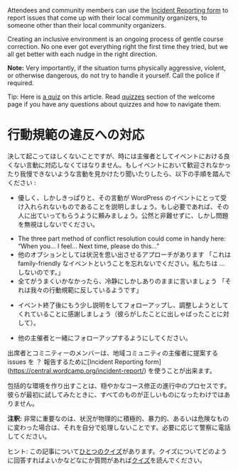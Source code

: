 
Attendees and community members can use the [Incident Reporting form](https://central.wordcamp.org/incident-report/) to report issues that come up with their local community organizers, to someone other than their local community organizers.

Creating an inclusive environment is an ongoing process of gentle course correction. No one ever got everything right the first time they tried, but we all get better with each nudge in the right direction.

**Note:** Very importantly, if the situation turns physically aggressive, violent, or otherwise dangerous, do not try to handle it yourself. Call the police if required.

Tip: Here is [a quiz](https://community-self-training.mystagingwebsite.com/quiz/responding-to-code-of-conduct-violations/) on this article. Read [quizzes](https://make.wordpress.org/community/handbook/meetup-organizer/welcome/#quizzes) section of the welcome page if you have any questions about quizzes and how to navigate them.


<!-- Responding to Code of Conduct Violations -->
行動規範の違反への対応
========================================

<!-- We wish it would never happen, but sometimes as organizers we have to respond to bad behavior at our events. If you see or hear about any behavior that is making the event less welcoming or more intolerant, then please take the following steps: -->
決して起こってほしくないことですが、時には主催者としてイベントにおける良くない言動に対応しなくてはなりません。もしイベントにおいて歓迎されなかったり我慢できないような言動を見かけたり聞いたりしたら、以下の手順を踏んでください :

<!-- *   Kindly but firmly explain that the behavior is unacceptable at WordPress events; if necessary, ask the person to leave. Do not shame them publicly, but also do not ignore the issue. -->
*   優しく、しかしきっぱりと、その言動が WordPress のイベントにとって受け入れられないものであることを説明しましょう。もし必要であれば、その人に出ていってもらうように頼みましょう。公然と非難せずに、しかし問題を無視はしないでください。
<!--
    *   The three part method of conflict resolution could come in handy here: “When you… I feel… Next time, please do this…”
    *   Another handy option is to approach the situation as a reminder “Do not forget this is a family-friendly event. We do not do…. ”
    *   If all else fails, be calm but factual: “Remarks like that are against our code of conduct.”
-->
   * The three part method of conflict resolution could come in handy here: “When you… I feel… Next time, please do this…”
   * 他のオプションとしては状況を思い出させるアプローチがあります 「これは family-friendly なイベントということを忘れないでください。私たちは … しないのです。」
   * 全てがうまくいかなかったら、冷静にしかしありのままに言いましょう 「それは我々の行動規範に反しているようです」
<!-- *   Follow up with the person after the event with a little more explanation, and to thank them for being so willing to adjust (assuming of course that they did). -->
*   イベント終了後にもう少し説明をしてフォローアップし、調整しようとしてくれていることに感謝しましょう（彼らがしたことに出しゃばったことに対して）。
<!-- *   Make sure you follow up with the other organizers. -->
*   他の主催者と一緒にフォローアップするようにしてください。

<!-- Attendees and community members can use the [Incident Reporting form](https://central.wordcamp.org/incident-report/) to report issues that come up with their local community organizers, to someone other than their local community organizers. -->

出席者とコミニティーのメンバーは、地域コミュニティの主催者に提案する issues を ？ 報告するために[Incident Reporting form] (https://central.wordcamp.org/incident-report/) を使うことが出来ます。

<!-- Creating an inclusive environment is an ongoing process of gentle course correction. No one ever got everything right the first time they tried, but we all get better with each nudge in the right direction. -->

包括的な環境を作り出すことは、穏やかなコース修正の進行中のプロセスです。彼らが最初に試してみたときに、すべてのものが正しいものになったわけではありません。

<!-- **Note:** Very importantly, if the situation turns physically aggressive, violent, or otherwise dangerous, do not try to handle it yourself. Call the police if required. -->

**注釈:** 非常に重要なのは、状況が物理的に積極的、暴力的、あるいは危険なものに変わった場合は、それを自分で処理しないことです。必要に応じて警察に電話してください。

<!-- Tip: Here is [a quiz](https://community-self-training.mystagingwebsite.com/quiz/responding-to-code-of-conduct-violations/) on this article. Read [quizzes](https://make.wordpress.org/community/handbook/meetup-organizer/welcome/#quizzes) section of the welcome page if you have any questions about quizzes and how to navigate them. -->

ヒント: この記事について[ひとつのクイズ](https://community-self-training.mystagingwebsite.com/quiz/responding-to-code-of-conduct-violations/)があります。クイズについてどのように回答すればよいかなどなにか質問があれば[クイズ](https://make.wordpress.org/community/handbook/meetup-organizer/welcome/#quizzes)を読んでください。
